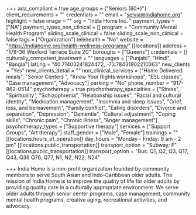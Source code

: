 +++
ada_compliant = true
age_groups = ["Seniors (60+)"]
client_requirements = ""
credentials = ""
email = "selvia@indiahome.org"
highlight = false
image = ""
org = "India Home Inc. "
payment_types = ["NA"]
payment_types_non_clinical = []
program = "Community Mental Health Program"
sliding_scale_clinical = false
sliding_scale_non_clinical = false
tags = ["Organization"]
telehealth = "No"
website = "https://indiahome.org/health-wellness-programs/"
[[locations]]
address = "178-36 Wexford Terrace Suite 2C"
boroughs = ["Queens"]
credentials = []
culturally_competent_treatment = ""
languages = ["Punjabi", "Hindi", "Bangla"]
latLng = "40.71403241824472, -73.78431802210363"
new_clients = "Yes"
new_clients_detail = ""
non_clinical_services = ["Home Delivered meals", "Senior Centers ", "Know Your Rights workshops", "ESL classes", "Case management", "Advocacy"]
parking = "No"
phone_number = "917-862-0514"
psychotherapy = true
psychotherapy_specialties = ["Stress", "Spirituality", "Schizophrenia", "Relationship issues", "Racial and cultural identity", "Medication management", "Insomnia and sleep issues", "Grief, loss, and bereavement", "Family conflict", "Eating disorders", "Divorce and separation", "Depression", "Dementia", "Cultural adjustment", "Coping skills", "Chronic pain", "Chronic illness", "Anger management"]
psychotherapy_types = ["Supportive therapy"]
services = ["Support Groups", "Art therapy"]
staff_gender = ["Male", "Female"]
trainings = ""
[[locations.hours_of_operation]]
day_hours = "Monday - Friday: 9 am - 2 pm"
[[locations.public_transportation]]
transport_option = "Subway: F"
[[locations.public_transportation]]
transport_option = "Bus: Q1, Q2, Q3, Q17, Q43, Q36 Q76, Q77, N1, N2, N22, N24"

+++
India Home is a non-profit organization founded by community members to serve South Asian and Indo-Caribbean older adults. The mission of India Home is to improve the quality of life for older adults by providing quality care in a culturally appropriate environment. We serve older adults through senior center programs, case management, community mental health programs, creative aging, recreational activities, and advocacy.